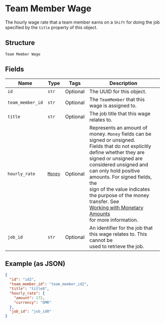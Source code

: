 
# Team Member Wage

The hourly wage rate that a team member earns on a `Shift` for doing the job
specified by the `title` property of this object.

## Structure

`Team Member Wage`

## Fields

| Name | Type | Tags | Description |
|  --- | --- | --- | --- |
| `id` | `str` | Optional | The UUID for this object. |
| `team_member_id` | `str` | Optional | The `TeamMember` that this wage is assigned to. |
| `title` | `str` | Optional | The job title that this wage relates to. |
| `hourly_rate` | [`Money`](../../doc/models/money.md) | Optional | Represents an amount of money. `Money` fields can be signed or unsigned.<br>Fields that do not explicitly define whether they are signed or unsigned are<br>considered unsigned and can only hold positive amounts. For signed fields, the<br>sign of the value indicates the purpose of the money transfer. See<br>[Working with Monetary Amounts](https://developer.squareup.com/docs/build-basics/working-with-monetary-amounts)<br>for more information. |
| `job_id` | `str` | Optional | An identifier for the job that this wage relates to. This cannot be<br>used to retrieve the job. |

## Example (as JSON)

```json
{
  "id": "id2",
  "team_member_id": "team_member_id2",
  "title": "title8",
  "hourly_rate": {
    "amount": 172,
    "currency": "OMR"
  },
  "job_id": "job_id0"
}
```

